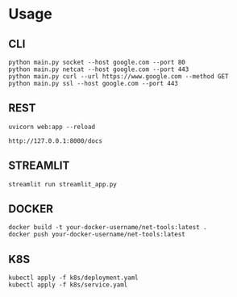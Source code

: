 # Usage

## CLI
```
python main.py socket --host google.com --port 80
python main.py netcat --host google.com --port 443
python main.py curl --url https://www.google.com --method GET
python main.py ssl --host google.com --port 443
```

## REST
```
uvicorn web:app --reload

http://127.0.0.1:8000/docs
```

## STREAMLIT
```
streamlit run streamlit_app.py
```

## DOCKER
```
docker build -t your-docker-username/net-tools:latest .
docker push your-docker-username/net-tools:latest
```

## K8S
```
kubectl apply -f k8s/deployment.yaml
kubectl apply -f k8s/service.yaml
```
